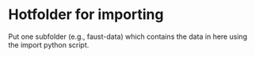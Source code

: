 Hotfolder for importing
=======================

Put one subfolder (e.g., faust-data) which contains the data in here using the import python script.
